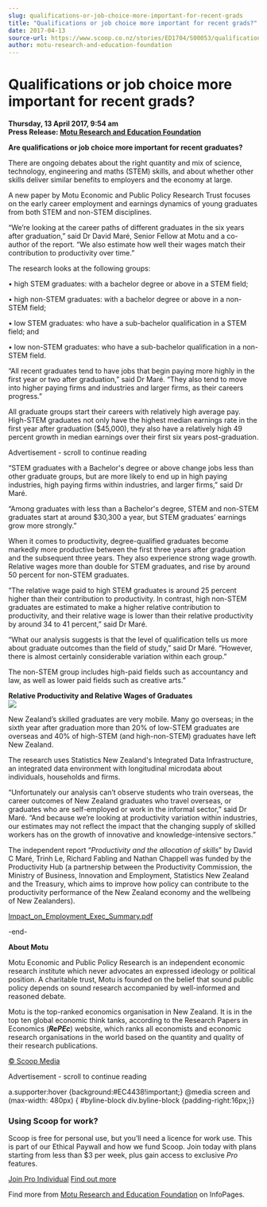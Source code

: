 ```yaml
---
slug: qualifications-or-job-choice-more-important-for-recent-grads
title: "Qualifications or job choice more important for recent grads?"
date: 2017-04-13
source-url: https://www.scoop.co.nz/stories/ED1704/S00053/qualifications-or-job-choice-more-important-for-recent-grads.htm
author: motu-research-and-education-foundation
---
```

Qualifications or job choice more important for recent grads?
=============================================================

**Thursday, 13 April 2017, 9:54 am**  
**Press Release: [Motu Research and Education Foundation](https://info.scoop.co.nz/Motu_Research_and_Education_Foundation)**

**Are qualifications or job choice more important for recent graduates?**

There are ongoing debates about the right quantity and mix of science, technology, engineering and maths (STEM) skills, and about whether other skills deliver similar benefits to employers and the economy at large.

A new paper by Motu Economic and Public Policy Research Trust focuses on the early career employment and earnings dynamics of young graduates from both STEM and non-STEM disciplines.

“We’re looking at the career paths of different graduates in the six years after graduation,” said Dr David Maré, Senior Fellow at Motu and a co-author of the report. “We also estimate how well their wages match their contribution to productivity over time.”

The research looks at the following groups:

• high STEM graduates: with a bachelor degree or above in a STEM field;

• high non-STEM graduates: with a bachelor degree or above in a non-STEM field;

• low STEM graduates: who have a sub-bachelor qualification in a STEM field; and

• low non-STEM graduates: who have a sub-bachelor qualification in a non-STEM field.

“All recent graduates tend to have jobs that begin paying more highly in the first year or two after graduation,” said Dr Maré. “They also tend to move into higher paying firms and industries and larger firms, as their careers progress.”

All graduate groups start their careers with relatively high average pay. High-STEM graduates not only have the highest median earnings rate in the first year after graduation ($45,000), they also have a relatively high 49 percent growth in median earnings over their first six years post-graduation.

Advertisement - scroll to continue reading





“STEM graduates with a Bachelor's degree or above change jobs less than other graduate groups, but are more likely to end up in high paying industries, high paying firms within industries, and larger firms,” said Dr Maré.

“Among graduates with less than a Bachelor's degree, STEM and non-STEM graduates start at around $30,300 a year, but STEM graduates’ earnings grow more strongly.”

When it comes to productivity, degree-qualified graduates become markedly more productive between the first three years after graduation and the subsequent three years. They also experience strong wage growth. Relative wages more than double for STEM graduates, and rise by around 50 percent for non-STEM graduates.

“The relative wage paid to high STEM graduates is around 25 percent higher than their contribution to productivity. In contrast, high non-STEM graduates are estimated to make a higher relative contribution to productivity, and their relative wage is lower than their relative productivity by around 34 to 41 percent,” said Dr Maré.

“What our analysis suggests is that the level of qualification tells us more about graduate outcomes than the field of study,” said Dr Maré. “However, there is almost certainly considerable variation within each group.”

The non-STEM group includes high-paid fields such as accountancy and law, as well as lower paid fields such as creative arts.”

**Relative Productivity and Relative Wages of Graduates**  
![](http://img.scoop.co.nz/stories/images/1704/5e554087abd42a1979ab.jpeg)

New Zealand’s skilled graduates are very mobile. Many go overseas; in the sixth year after graduation more than 20% of low-STEM graduates are overseas and 40% of high-STEM (and high-non-STEM) graduates have left New Zealand.

The research uses Statistics New Zealand's Integrated Data Infrastructure, an integrated data environment with longitudinal microdata about individuals, households and firms.

“Unfortunately our analysis can’t observe students who train overseas, the career outcomes of New Zealand graduates who travel overseas, or graduates who are self-employed or work in the informal sector,” said Dr Maré. “And because we’re looking at productivity variation within industries, our estimates may not reflect the impact that the changing supply of skilled workers has on the growth of innovative and knowledge-intensive sectors.”

The independent report “_Productivity and the allocation of skills_” by David C Maré, Trinh Le, Richard Fabling and Nathan Chappell was funded by the Productivity Hub (a partnership between the Productivity Commission, the Ministry of Business, Innovation and Employment, Statistics New Zealand and the Treasury, which aims to improve how policy can contribute to the productivity performance of the New Zealand economy and the wellbeing of New Zealanders).

[Impact\_on\_Employment\_Exec\_Summary.pdf](http://img.scoop.co.nz/media/pdfs/1704/Impact_on_Employment_Exec_Summary.pdf)

\-end-

**About Motu**

Motu Economic and Public Policy Research is an independent economic research institute which never advocates an expressed ideology or political position. A charitable trust, Motu is founded on the belief that sound public policy depends on sound research accompanied by well-informed and reasoned debate.

Motu is the top-ranked economics organisation in New Zealand. It is in the top ten global economic think tanks, according to the Research Papers in Economics (**_RePEc_**) website, which ranks all economists and economic research organisations in the world based on the quantity and quality of their research publications.

  

[© Scoop Media](http://www.scoop.co.nz/about/terms.html)  

Advertisement - scroll to continue reading



a.supporter:hover {background:#EC4438!important;} @media screen and (max-width: 480px) { #byline-block div.byline-block {padding-right:16px;}}

### Using Scoop for work?

Scoop is free for personal use, but you’ll need a licence for work use. This is part of our Ethical Paywall and how we fund Scoop. Join today with plans starting from less than $3 per week, plus gain access to exclusive _Pro_ features.  
  
[Join Pro Individual](https://pro.scoop.co.nz/Individual/?from=ProIn24) [Find out more](https://pro.scoop.co.nz/using-scoop-for-work/?from=ProIn24)

Find more from [Motu Research and Education Foundation](https://info.scoop.co.nz/Motu_Research_and_Education_Foundation) on InfoPages.